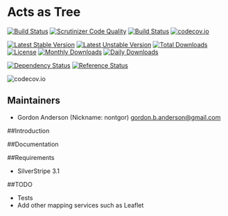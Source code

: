 # Acts as Tree
[![Build Status](https://travis-ci.org/gordonbanderson/ActsAsTreeSS.svg?branch=master)](https://travis-ci.org/gordonbanderson/ActsAsTreeSS)
[![Scrutinizer Code Quality](https://scrutinizer-ci.com/g/gordonbanderson/ActsAsTreeSS/badges/quality-score.png?b=master)](https://scrutinizer-ci.com/g/gordonbanderson/ActsAsTreeSS/?branch=master)
[![Build Status](https://scrutinizer-ci.com/g/gordonbanderson/ActsAsTreeSS/badges/build.png?b=master)](https://scrutinizer-ci.com/g/gordonbanderson/ActsAsTreeSS/build-status/master)
[![codecov.io](https://codecov.io/github/gordonbanderson/ActsAsTreeSS/coverage.svg?branch=master)](https://codecov.io/github/gordonbanderson/ActsAsTreeSS?branch=master)

[![Latest Stable Version](https://poser.pugx.org/weboftalent/actsastree/version)](https://packagist.org/packages/weboftalent/actsastree)
[![Latest Unstable Version](https://poser.pugx.org/weboftalent/actsastree/v/unstable)](//packagist.org/packages/weboftalent/actsastree)
[![Total Downloads](https://poser.pugx.org/weboftalent/actsastree/downloads)](https://packagist.org/packages/weboftalent/actsastree)
[![License](https://poser.pugx.org/weboftalent/actsastree/license)](https://packagist.org/packages/weboftalent/actsastree)
[![Monthly Downloads](https://poser.pugx.org/weboftalent/actsastree/d/monthly)](https://packagist.org/packages/weboftalent/actsastree)
[![Daily Downloads](https://poser.pugx.org/weboftalent/actsastree/d/daily)](https://packagist.org/packages/weboftalent/actsastree)

[![Dependency Status](https://www.versioneye.com/php/weboftalent:actsastree/badge.svg)](https://www.versioneye.com/php/weboftalent:actsastree)
[![Reference Status](https://www.versioneye.com/php/weboftalent:actsastree/reference_badge.svg?style=flat)](https://www.versioneye.com/php/weboftalent:actsastree/references)

![codecov.io](https://codecov.io/github/gordonbanderson/ActsAsTreeSS/branch.svg?branch=master)

## Maintainers

* Gordon Anderson (Nickname: nontgor)
	<gordon.b.anderson@gmail.com>

##Introduction

 
##Documentation


##Requirements
* SilverStripe 3.1

##TODO
* Tests
* Add other mapping services such as Leaflet
